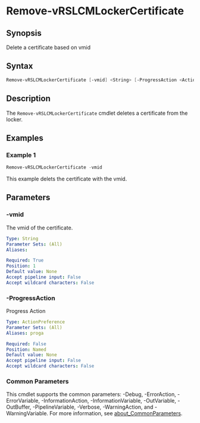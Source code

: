 # Remove-vRSLCMLockerCertificate

## Synopsis

Delete a certificate based on vmid

## Syntax

```powershell
Remove-vRSLCMLockerCertificate [-vmid] <String> [-ProgressAction <ActionPreference>] [<CommonParameters>]
```

## Description

The `Remove-vRSLCMLockerCertificate` cmdlet deletes a certificate from the locker.

## Examples

### Example 1

```powershell
Remove-vRSLCMLockerCertificate -vmid
```

This example delets the certificate with the vmid.

## Parameters

### -vmid

The vmid of the certificate.

```yaml
Type: String
Parameter Sets: (All)
Aliases:

Required: True
Position: 1
Default value: None
Accept pipeline input: False
Accept wildcard characters: False
```

### -ProgressAction

Progress Action

```yaml
Type: ActionPreference
Parameter Sets: (All)
Aliases: proga

Required: False
Position: Named
Default value: None
Accept pipeline input: False
Accept wildcard characters: False
```

### Common Parameters

This cmdlet supports the common parameters: -Debug, -ErrorAction, -ErrorVariable, -InformationAction, -InformationVariable, -OutVariable, -OutBuffer, -PipelineVariable, -Verbose, -WarningAction, and -WarningVariable. For more information, see [about_CommonParameters](http://go.microsoft.com/fwlink/?LinkID=113216).
